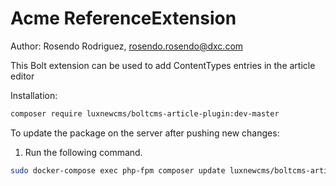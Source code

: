 # Acme ReferenceExtension

Author: Rosendo Rodriguez, rosendo.rosendo@dxc.com

This Bolt extension can be used to add ContentTypes entries in the article editor

Installation:

```bash
composer require luxnewcms/boltcms-article-plugin:dev-master
```

To update the package on the server after pushing new changes:

1. Run the following command.

```bash
sudo docker-compose exec php-fpm composer update luxnewcms/boltcms-article-plugin:dev-master
```